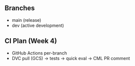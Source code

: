 ## Branches
- main (release)
- dev (active development)

## CI Plan (Week 4)
- GitHub Actions per-branch
- DVC pull (GCS) → tests → quick eval → CML PR comment

